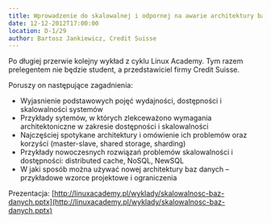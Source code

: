 ```yaml
---
title: Wprowadzenie do skalowalnej i odpornej na awarie architektury baz danych
date: 12-12-2012T17:00:00
location: D-1/29
author: Bartosz Jankiewicz, Credit Suisse
---
```

Po długiej przerwie kolejny wykład z cyklu Linux Academy. Tym razem prelegentem nie będzie student, a przedstawiciel firmy Credit Suisse.

Poruszy on następujące zagadnienia:

  * Wyjasnienie podstawowych pojęć wydajności, dostępności i skalowalności systemów
  * Przykłady sytemów, w których zlekceważono wymagania architektoniczne w zakresie dostępności i skalowalności
  * Najczęściej spotykane architektury i omówienie ich problemów oraz korzyści (master-slave, shared storage, sharding)
  * Przykłady nowoczesnych rozwiązań problemów skalowalności i dostępności: distributed cache, NoSQL, NewSQL
  * W jaki sposób można używać nowej architektury baz danych – przykładowe wzorce projektowe i ograniczenia

Prezentacja: [http://linuxacademy.pl/wyklady/skalowalnosc-baz-danych.pptx](http://linuxacademy.pl/wyklady/skalowalnosc-baz-danych.pptx)
